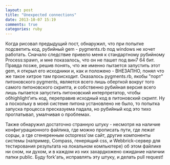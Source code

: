 ```yaml
---
layout: post
title: "Unexpected connections"
date: 2013-10-07 15:19
comments: true
categories: ruby
---
```



Когда рисовал предыдущий пост, обнаружил, что при попытке подсветить код, рубийный gem - pygments.rb под windows не хочет работать. Сначало следствие привело меня к стандартному рубийному Process:spawn, и мне показалось, что он не пашет под вин7 64 бит. Правда позже, решив понять, что же именно пытается запустить этот gem, я открыл его исходники и, как и положено - ВНЕЗАПНО, понял что же такое хитрое там происходит. Оказалось pygments.rb, якобы "порт" питоновского pygments, является всего лишь оберткой вокруг того самого питоновского скрипта, и собственно рубийная версия всего лишь пытается запустить питоновский интерпретатор, чтобы обhighlight'ить код, переправив исходный код в питоновский скрипт. Ну а поскольку в моей системе питона установлено не было, то попытка запуска процесса пресказуема падала, но рубийный код это тихо проглатывал, умалчивая о проблемах.


Также обнаружил достаточно странную штуку - несмотря на наличие конфигурационного файлика, где можно прописать пути, где лежат сорцы, а где сгенеренным octopress'ом сайт, другие компоненты системы (например, Compass, генерящий css, и Webbrick-сервер для тестирования результата на локальном компьютере) об этом файлике ни сном, ни духом, и в каждом из них захардкожено ожидание наличии папки public. Буду fork'ать, исправлять эту штуку, и делать pull request!
